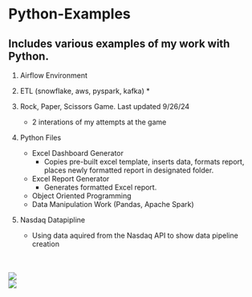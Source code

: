 # Python-Examples
## Includes various examples of my work with Python.

1. Airflow Environment

2. ETL (snowflake, aws, pyspark, kafka)
    * 

3. Rock, Paper, Scissors Game. Last updated 9/26/24
    * 2 interations of my attempts at the game

4. Python Files 
    * Excel Dashboard Generator
        * Copies pre-built excel template, inserts data, formats report, places newly formatted report in designated folder.
    * Excel Report Generator
        * Generates formatted Excel report. 
    * Object Oriented Programming
    * Data Manipulation Work (Pandas, Apache Spark)
5. Nasdaq Datapipline
   * Using data aquired from the Nasdaq API to show data pipeline creation    
<br>
<br>

<img src='https://s3.dualstack.us-east-2.amazonaws.com/pythondotorg-assets/media/files/python-logo-only.svg'/>
<br>
<img src='https://upload.wikimedia.org/wikipedia/commons/0/05/Apache_kafka.svg'/>